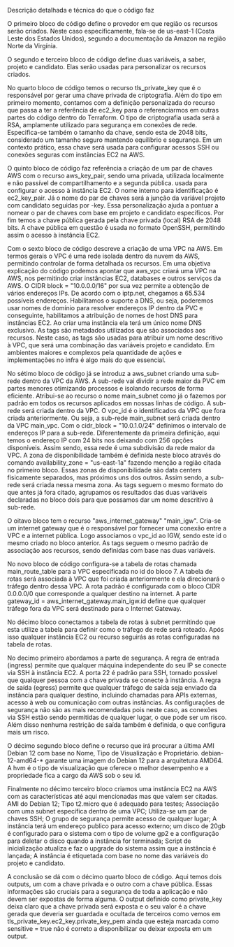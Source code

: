 Descrição detalhada e técnica do que o código faz

O primeiro bloco de código define o provedor em que região os recursos serão criados. Neste caso especificamente, fala-se de us-east-1 (Costa Leste dos Estados Unidos), segundo a documentação da Amazon na região Norte da Virgínia.

O segundo e terceiro bloco de código define duas variáveis, a saber, projeto e candidato. Elas serão usadas para personalizar os recursos criados.

No quarto bloco de código temos o recurso tls_private_key que é o responsável por gerar uma chave privada de criptografia. Além do tipo em primeiro momento, contamos com a definição personalizada do recurso que passa a ter a referência de ec2_key para o referenciarmos em outras partes do código dentro do Terraform.
O tipo de criptografia usada será a RSA, amplamente utilizado para segurança em conexões de rede. Especifica-se também o tamanho da chave, sendo esta de 2048 bits, considerado um tamanho seguro mantendo equilíbrio e segurança.
Em um contexto prático, essa chave será usada para configurar acessos SSH ou conexões seguras com instâncias EC2 na AWS.

O quinto bloco de código faz referência a criação de um par de chaves AWS com o recurso aws_key_pair, sendo uma privada, utilizada localmente e não passível de compartilhamento e a segunda pública. usada para configurar o acesso à instância EC2.
O nome interno para identificação é ec2_key_pair. Já o nome do par de chaves será a junção da variável projeto com candidato seguidas por -key. Essa personalização ajuda a pontuar a nomear o par de chaves com base em projeto e candidato específicos.
Por fim temos a chave pública gerada pela chave privada (local) RSA de 2048 bits. A chave pública em questão é usada no formato OpenSSH, permitindo assim o acesso à instância EC2.

Com o sexto bloco de código descreve a criação de uma VPC na AWS. Em termos gerais o VPC é uma rede isolada dentro da nuvem da AWS, permitindo controlar de forma detalhada os recursos. Em uma objetiva explicação do código podemos apontar que aws_vpc criará uma VPC na AWS, nos permitindo criar instâncias EC2, databases e outros serviços da AWS.
O CIDR block = "10.0.0.0/16" por sua vez permite a obtenção de vários endereços IPs. De acordo com o iptp.net, chegamos a 65.534 possíveis endereços. Habilitamos o suporte a DNS, ou seja, poderemos usar nomes de domínio para resolver endereços IP dentro da PVC e conseguinte, habilitamos a atribuição de nomes de host DNS para instâncias EC2. Ao criar uma instância ela terá um único nome DNS exclusivo.
As tags são metadados utilizados que são associados aos recursos. Neste caso, as tags são usadas para atribuir um nome descritivo à VPC, que será uma combinação das variáveis projeto e candidato. Em ambientes maiores e complexos pela quantidade de ações e implementações no infra é algo mais do que essencial.

No sétimo bloco de código já se introduz a aws_subnet criando uma sub-rede dentro da VPC da AWS. A sub-rede vai dividir a rede maior da PVC em partes menores otimizando processos e isolando recursos de forma eficiente. Atribui-se ao recurso o nome main_subnet como já o fazemos por padrão em todos os recursos aplicados em nossas linhas de código.
A sub-rede será criada dentro da VPC. O vpc_id é o identificados da VPC que fora criada anteriormente. Ou seja, a sub-rede main_subnet será criada dentro da VPC main_vpc.
Com o cidr_block = "10.0.1.0/24" definimos o intervalo de endereços IP para a sub-rede. Diferentemente da primeira definição, aqui temos o endereço IP com 24 bits nos deixando com 256 opções disponíveis. Assim sendo, essa rede é uma subdivisão da rede maior da VPC.
A zona de disponibilidade também é definida neste bloco através do comando availability_zone = "us-east-1a" fazendo menção a região citada no primeiro bloco. Essas zonas de disponibilidade são data centers fisicamente separados, mas próximos uns dos outros. Assim sendo, a sub-rede será criada nessa mesma zona.
As tags seguem o mesmo formato do que antes já fora citado, agrupamos os resultados das duas variáveis declaradas no bloco dois para que possamos dar um nome descritivo à sub-rede.

O oitavo bloco tem o recurso "aws_internet_gateway" "main_igw". Cria-se um internet gateway que é o responsável por fornecer uma conexão entre a VPC e a internet pública. Logo associamos o vpc_id ao IGW, sendo este id o mesmo criado no bloco anterior. As tags seguem o mesmo padrão de associação aos recursos, sendo definidas com base nas duas variáveis.


No novo bloco de código configura-se a tabela de rotas chamada main_route_table para a VPC especificada no id do bloco 7. A tabela de rotas será associada à VPC que foi criada anteriormente e ela direcionará o tráfego dentro dessa VPC.
A rota padrão é configurada com o bloco CIDR 0.0.0.0/0 que corresponde a qualquer destino na internet. A parte gateway_id = aws_internet_gateway.main_igw.id define que qualquer tráfego fora da VPC será destinado para o Internet Gateway.

No décimo bloco conectamos a tabela de rotas à subnet permitindo que esta utilize a tabela para definir como o tráfego de rede será roteado. Após isso qualquer instância EC2 ou recurso seguirás as rotas configuradas na tabela de rotas.

No decimo primeiro abordamos a parte de segurança. A regra de entrada (ingress) permite que qualquer máquina independente do seu IP se conecte via SSH à instância EC2. A porta 22 é padrão para SSH, tornado possível que qualquer pessoa com a chave privada se conecte à instância.
A regra de saída (egress) permite que qualquer tráfego de saída seja enviado da instância para qualquer destino, incluindo chamadas para APIs externas, acesso à web ou comunicação com outras instâncias.
As configurações de segurança não são as mais recomendadas pois neste caso, as conexões via SSH estão sendo permitidas de qualquer lugar, o que pode ser um risco. Além disso nenhuma restrição de saída também é definida, o que configura mais um risco.

O décimo segundo bloco define o recurso que irá procurar a última AMI Debian 12 com base no Nome, Tipo de Visualização e Proprietário. debian-12-amd64-* garante uma imagem do Debian 12 para a arquitetura AMD64. A hvm é o tipo de visualização que oferece o melhor desempenho e a propriedade fica a cargo da AWS sob o seu id.

Finalmente no décimo terceiro bloco criamos uma instância EC2 na AWS com as características até aqui mencionadas mas que valem ser citadas. AMI do Debian 12; Tipo t2.micro que é adequado para testes; Associação com uma subnet específica dentro de uma VPC; Utiliza-se um par de chaves SSH; O grupo de segurança permite acesso de qualquer lugar; A instância terá um endereço publico para acesso externo; um disco de 20gb é configurado para o sistema com o tipo de volume gp2 e a configuração para deletar o disco quando a instância for terminada; Script de inicialização atualiza e faz o upgrade do sistema assim que a instância é lançada; A instância é etiquetada com base no nome das variáveis do projeto e candidato.

A conclusão se dá com o décimo quarto bloco de código. Aqui temos dois outputs, um com a chave privada e o outro com a chave pública. Essas informações são cruciais para a segurança de toda a aplicação e não devem ser expostas de forma alguma. O output definido como private_key deixa claro que a chave privada será exposta e o seu valor é a chave gerada que deveria ser guardada e ocultada de terceiros como vemos em tls_private_key.ec2_key.private_key_pem ainda que esteja marcada como sensitive = true não é correto a disponibilizar ou deixar exposta em um output.